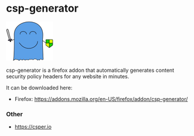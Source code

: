 # csp-generator

<img src="/src/assets/csper.webp" width="128">

csp-generator is a firefox addon that automatically generates content security policy headers for any website in minutes.

It can be downloaded here:
* Firefox: https://addons.mozilla.org/en-US/firefox/addon/csp-generator/

### Other
* https://csper.io

